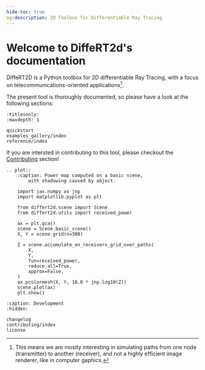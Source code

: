 ```yaml
---
hide-toc: true
og:description: 2D Toolbox for Differentiable Ray Tracing
---
```


# Welcome to DiffeRT2d's documentation

DiffeRT2D is a Python toolbox for 2D differentiable Ray Tracing,
with a focus on telecommunications-oriented applications[^1].

[^1]: This means we are mostly interesting in simulating paths from
  one node (transmitter) to another (receiver),
  and not a highly efficient image renderer, like in computer gaphics.

The present tool is thoroughly documented, so please have a look at the
following sections:

```{toctree}
:titlesonly:
:maxdepth: 1

quickstart
examples_gallery/index
reference/index
```

If you are intersted in contributing to this tool, please checkout the
[Contributing](contributing/index) section!

```{eval-rst}
.. plot::
    :caption: Power map computed on a basic scene,
        with shadowing caused by object.

    import jax.numpy as jnp
    import matplotlib.pyplot as plt

    from differt2d.scene import Scene
    from differt2d.utils import received_power

    ax = plt.gca()
    scene = Scene.basic_scene()
    X, Y = scene.grid(n=300)

    Z = scene.accumulate_on_receivers_grid_over_paths(
        X,
        Y,
        fun=received_power,
        reduce_all=True,
        approx=False,
    )
    ax.pcolormesh(X, Y, 10.0 * jnp.log10(Z))
    scene.plot(ax)
    plt.show()
```

```{toctree}
:caption: Development
:hidden:

changelog
contributing/index
license
```
